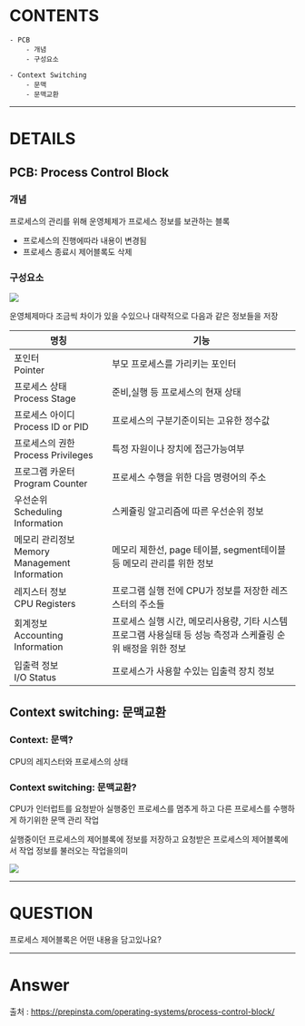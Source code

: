 # CONTENTS

```
- PCB
    - 개념
    - 구성요소

- Context Switching
    - 문맥
    - 문맥교환
```
---

# DETAILS

## PCB: Process Control Block

### 개념

프로세스의 관리를 위해 운영체제가 프로세스 정보를 보관하는 블록
- 프로세스의 진행에따라 내용이 변경됨
- 프로세스 종료시 제어블록도 삭제

### 구성요소



![](https://prepinsta.com/wp-content/uploads/2023/01/Process-Control-block-in-os.webp)

운영체제마다 조금씩 차이가 있을 수있으나
대략적으로 다음과 같은 정보들을 저장

|명칭|기능|
|--|--|
|포인터 <br/>Pointer |부모 프로세스를 가리키는 포인터|
|프로세스 상태 <br/> Process Stage| 준비,실행 등 프로세스의 현재 상태|
|프로세스 아이디 <br> Process ID or PID |프로세스의 구분기준이되는 고유한 정수값|
|프로세스의 권한 <br/> Process Privileges |특정 자원이나 장치에 접근가능여부|
|프로그램 카운터 <br/> Program Counter |프로세스 수행을 위한 다음 명령어의 주소|
| 우선순위 <br/> Scheduling Information| 스케쥴링 알고리즘에 따른 우선순위 정보|
|메모리 관리정보 <br/> Memory Management Information |메모리 제한선, page 테이블, segment테이블등 메모리 관리를 위한 정보|
|레지스터 정보 <br/> CPU Registers|프로그램 실행 전에 CPU가 정보를 저장한 레즈스터의 주소들|
|회계정보 <br> Accounting Information|프로세스 실행 시간, 메모리사용량, 기타 시스템 프로그램 사용실태 등 성능 측정과 스케쥴링 순위 배정을 위한 정보|
|입출력 정보 <br> I/O Status| 프로세스가 사용할 수있는 입출력 장치 정보|

## Context switching: 문맥교환

### Context: 문맥?

CPU의 레지스터와 프로세스의 상태

### Context switching: 문맥교환?

CPU가 인터럽트를 요청받아 실행중인 프로세스를 멈추게 하고
다른 프로세스를 수행하게 하기위한 문맥 관리 작업

실행중이던 프로세스의 제어블록에 정보를 저장하고
요청받은 프로세스의 제어블록에서 작업 정보를 불러오는 작업을의미


![](https://prepinsta.com/wp-content/uploads/2023/01/Context-Switching-in-OS.webp)


---

# QUESTION

프로세스 제어블록은 어떤 내용을 담고있나요?

---

# Answer


출처 : https://prepinsta.com/operating-systems/process-control-block/
